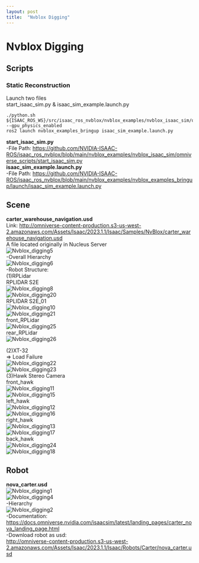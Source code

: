 ```yaml
---
layout: post
title:  "Nvblox Digging"
---
```


# Nvblox Digging
## Scripts
### Static Reconstruction 
Launch two files <br/>
start_isaac_sim.py & isaac_sim_example.launch.py <br/>
```
./python.sh ${ISAAC_ROS_WS}/src/isaac_ros_nvblox/nvblox_examples/nvblox_isaac_sim/omniverse_scripts/start_isaac_sim.py --gpu_physics_enabled
ros2 launch nvblox_examples_bringup isaac_sim_example.launch.py
```

**start_isaac_sim.py** <br/>
-File Path: https://github.com/NVIDIA-ISAAC-ROS/isaac_ros_nvblox/blob/main/nvblox_examples/nvblox_isaac_sim/omniverse_scripts/start_isaac_sim.py <br/>
**isaac_sim_example.launch.py** <br/>
-File Path: https://github.com/NVIDIA-ISAAC-ROS/isaac_ros_nvblox/blob/main/nvblox_examples/nvblox_examples_bringup/launch/isaac_sim_example.launch.py <br/>

## Scene
**carter_warehouse_navigation.usd** <br/>
Link: http://omniverse-content-production.s3-us-west-2.amazonaws.com/Assets/Isaac/2023.1.1/Isaac/Samples/NvBlox/carter_warehouse_navigation.usd <br/>
A file located originally in Nucleus Server <br/>
![Nvblox_digging5](https://github.com/growingpenguin/growingpenguin.github.io/assets/110277903/fe5fcd1f-a211-41d9-abc8-adf874310570) <br/>
-Overall Hierarchy <br/>
![Nvblox_digging6](https://github.com/growingpenguin/growingpenguin.github.io/assets/110277903/75ef0f7e-063b-41d9-a0ee-d03177afe899) <br/>
-Robot Structure: <br/>
(1)RPLidar <br/>
RPLIDAR S2E <br/>
![Nvblox_digging8](https://github.com/growingpenguin/growingpenguin.github.io/assets/110277903/1e5d5956-739c-4921-b0d5-8baf7e705df8) <br/>
![Nvblox_digging20](https://github.com/growingpenguin/growingpenguin.github.io/assets/110277903/09c152bb-893c-4bc3-90fa-8f431e3eee65) <br/>
RPLIDAR S2E_01 <br/>
![Nvblox_digging10](https://github.com/growingpenguin/growingpenguin.github.io/assets/110277903/050dbae3-1663-4335-9e53-5d167161ede2) <br/>
![Nvblox_digging21](https://github.com/growingpenguin/growingpenguin.github.io/assets/110277903/0b158b01-dce7-4803-9f25-aac952f9f1b4) <br/>
front_RPLidar <br/>
![Nvblox_digging25](https://github.com/growingpenguin/growingpenguin.github.io/assets/110277903/d8a7659e-8cac-4433-9c27-a1bfbe931982) <br/>
rear_RPLidar <br/>
![Nvblox_digging26](https://github.com/growingpenguin/growingpenguin.github.io/assets/110277903/f6eb1466-72a1-41c2-b172-36ff2c4acd13) <br/>


(2)XT-32 <br/>
=> Load Failure <br/>
![Nvblox_digging22](https://github.com/growingpenguin/growingpenguin.github.io/assets/110277903/6fbf0e15-3d29-46d2-825c-59a29560518c) <br/>
![Nvblox_digging23](https://github.com/growingpenguin/growingpenguin.github.io/assets/110277903/b58d54e4-aa62-4580-ab30-ef31d66251eb) <br/>
(3)Hawk Stereo Camera <br/>
front_hawk <br/>
![Nvblox_digging11](https://github.com/growingpenguin/growingpenguin.github.io/assets/110277903/d3493244-ea13-462d-8175-ca0939ad74d4) <br/>
![Nvblox_digging15](https://github.com/growingpenguin/growingpenguin.github.io/assets/110277903/a3ea13c2-9018-401f-b574-85dce136aa09) <br/>
left_hawk <br/>
![Nvblox_digging12](https://github.com/growingpenguin/growingpenguin.github.io/assets/110277903/086cb12d-90ac-42ff-b831-563351ef3e5e) <br/>
![Nvblox_digging16](https://github.com/growingpenguin/growingpenguin.github.io/assets/110277903/2dbc1048-63e0-41f6-8c52-b63b85cb6f1e) <br/>
right_hawk <br/>
![Nvblox_digging13](https://github.com/growingpenguin/growingpenguin.github.io/assets/110277903/f7835e2d-88a6-4ada-bd22-26c345d9e254) <br/>
![Nvblox_digging17](https://github.com/growingpenguin/growingpenguin.github.io/assets/110277903/1017ec2b-6692-4db0-a9f9-187fd258aad6) <br/>
back_hawk <br/>
![Nvblox_digging24](https://github.com/growingpenguin/growingpenguin.github.io/assets/110277903/879ee772-ffe2-4214-866a-746099686321) <br/>
![Nvblox_digging18](https://github.com/growingpenguin/growingpenguin.github.io/assets/110277903/1eb29f86-98dd-414f-b015-d56214392e21) <br/>


## Robot
**nova_carter.usd** <br/> 
![Nvblox_digging1](https://github.com/growingpenguin/growingpenguin.github.io/assets/110277903/e1f09d00-7f37-4193-95de-77da7201b55c) <br/>
![Nvblox_digging4](https://github.com/growingpenguin/growingpenguin.github.io/assets/110277903/83f7c758-02ee-4bb0-bfd9-67357c266698) <br/>
-Hierarchy <br/>
![Nvblox_digging2](https://github.com/growingpenguin/growingpenguin.github.io/assets/110277903/3e6a7e37-1216-4b4c-9b7e-3da63a74a99c) <br/>
-Documentation: <br/>
https://docs.omniverse.nvidia.com/isaacsim/latest/landing_pages/carter_nova_landing_page.html <br/>
-Download robot as usd: <br/> 
http://omniverse-content-production.s3-us-west-2.amazonaws.com/Assets/Isaac/2023.1.1/Isaac/Robots/Carter/nova_carter.usd <br/>


